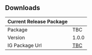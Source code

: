 ## Downloads

<table class="regular assets">
<thead>
<tr>
<th>Current Release Package</th>
<th></th>
</tr>
</thead>
<tbody>
<tr>
<td>Package</td>
<td>TBC</td>
</tr>
<tr>
<td>Version</td>
<td>1.0.0</td>
</tr>
<tr>
<td>IG Package Url</td>
<td><a href="TBC">TBC</a></td>
</tr>
</tbody>
</table>